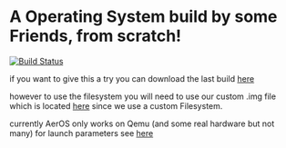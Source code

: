 # A Operating System build by some Friends, from scratch!

[![Build Status](http://144.76.18.59:8080/buildStatus/icon?job=AerOS)](https://github.com/napalmtorch/AerOS)

if you want to give this a try you can download the last build [here](http://144.76.18.59:8080/job/AerOS/lastSuccessfulBuild/artifact/AerOS.iso)

however to use the filesystem you will need to use our custom .img file which is located [here](https://github.com/napalmtorch/AerOS/blob/main/disks/nfs_disk.img)
since we use a custom Filesystem.

currently AerOS only works on Qemu (and some real hardware but not many)
for launch parameters see [here](https://github.com/napalmtorch/AerOS/blob/ff4d54f197e1df895a1fd6077357afd01a2af3f8/Makefile#L31)
